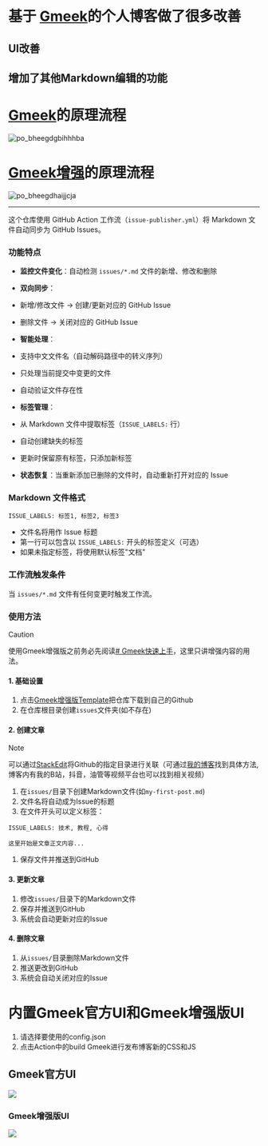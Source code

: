 
# **基于** [**Gmeek**](https://github.com/Meekdai/Gmeek)**的个人博客做了很多改善**

## UI改善

## 增加了其他Markdown编辑的功能

# [Gmeek](https://github.com/Meekdai/Gmeek)的原理流程

![](http://www.kdocs.cn/api/v3/office/copy/em1nN3dtbzFFYTZMMkluTzZ1NlRPME82c1RJSDdiQjJ4QlQrcVB3dGdHKzBPa0tSeEMxNW9ONTBkMXpVbGM4aHcwZzhqUHl0Myt0dVpkWUVPeDhwWFhMRlRCSk04STlTSUNHQ2ZQM09DQUovYjlSeHYwZzRnd1VsT1R4enh2bDBYWnR3ajMrWEFzdmhKRW1NV1I5TTZ1SHhuUUhnTlJ4cU1nTkRzaXc2Sy9qclc2SVhkREVmM3F5US82YUV1UkY1ZGFmbDVTTHRreFl2UDR5N0ZxR2RLaXR4MW1HL2docWo4dUphSHhGNStqNVR3Wmx3OVhxT1NxeDFYd2ptRFNYTlZERWFCSmpicUhjPQ==/attach/object/EUUTS6I7ADQAK? "po_bheegdgbihhhba")

# [Gmeek增强](https://github.com/MyMaskKing/MyMaskKing.github.io.git)的原理流程

![](http://www.kdocs.cn/api/v3/office/copy/em1nN3dtbzFFYTZMMkluTzZ1NlRPME82c1RJSDdiQjJ4QlQrcVB3dGdHKzBPa0tSeEMxNW9ONTBkMXpVbGM4aHcwZzhqUHl0Myt0dVpkWUVPeDhwWFhMRlRCSk04STlTSUNHQ2ZQM09DQUovYjlSeHYwZzRnd1VsT1R4enh2bDBYWnR3ajMrWEFzdmhKRW1NV1I5TTZ1SHhuUUhnTlJ4cU1nTkRzaXc2Sy9qclc2SVhkREVmM3F5US82YUV1UkY1ZGFmbDVTTHRreFl2UDR5N0ZxR2RLaXR4MW1HL2docWo4dUphSHhGNStqNVR3Wmx3OVhxT1NxeDFYd2ptRFNYTlZERWFCSmpicUhjPQ==/attach/object/JXQUS6I7AAAFU? "po_bheegdhaijjcja")

----------

这个仓库使用 GitHub Action 工作流（`issue-publisher.yml`）将 Markdown 文件自动同步为 GitHub Issues。

### **功能特点**

-   **监控文件变化**：自动检测 `issues/*.md` 文件的新增、修改和删除
-   **双向同步**：

-   新增/修改文件 → 创建/更新对应的 GitHub Issue
-   删除文件 → 关闭对应的 GitHub Issue

-   **智能处理**：

-   支持中文文件名（自动解码路径中的转义序列）
-   只处理当前提交中变更的文件
-   自动验证文件存在性

-   **标签管理**：

-   从 Markdown 文件中提取标签（`ISSUE_LABELS:` 行）
-   自动创建缺失的标签
-   更新时保留原有标签，只添加新标签

-   **状态恢复**：当重新添加已删除的文件时，自动重新打开对应的 Issue

### **Markdown 文件格式**

`ISSUE_LABELS: 标签1, 标签2, 标签3`

-   文件名将用作 Issue 标题
-   第一行可以包含以 `ISSUE_LABELS:` 开头的标签定义（可选）
-   如果未指定标签，将使用默认标签"文档"

### **工作流触发条件**

当 `issues/*.md` 文件有任何变更时触发工作流。

### 使用方法

> [!CAUTION]  
> 使用Gmeek增强版之前务必先阅读[# Gmeek快速上手](https://blog.meekdai.com/post/Gmeek-kuai-su-shang-shou.html)，这里只讲增强内容的用法。

#### 1. 基础设置

1.  点击[Gmeek增强版Template](https://github.com/new?template_name=gmeek_enhanced&template_owner=MyMaskKing)把仓库下载到自己的Github
2.  在仓库根目录创建`issues`文件夹(如不存在)

#### 2. 创建文章

> [!NOTE]  
> 可以通过[StackEdit](https://stackedit.cn/)将Github的指定目录进行关联（可通过[我的博客](https://blog.mymaskking.dpdns.org/)找到具体方法,博客内有我的B站，抖音，油管等视频平台也可以找到相关视频）

1.  在`issues/`目录下创建Markdown文件(如`my-first-post.md`)
2.  文件名将自动成为Issue的标题
3.  在文件开头可以定义标签：

```
ISSUE_LABELS: 技术, 教程, 心得

这里开始是文章正文内容...
```

1.  保存文件并推送到GitHub

#### 3. 更新文章

1.  修改`issues/`目录下的Markdown文件
2.  保存并推送到GitHub
3.  系统会自动更新对应的Issue

#### 4. 删除文章

1.  从`issues/`目录删除Markdown文件
2.  推送更改到GitHub
3.  系统会自动关闭对应的Issue

# 内置Gmeek官方UI和Gmeek增强版UI

1.  请选择要使用的config.json
2.  点击Action中的build Gmeek进行发布博客新的CSS和JS

## Gmeek官方UI

![](http://www.kdocs.cn/api/v3/office/copy/em1nN3dtbzFFYTZMMkluTzZ1NlRPME82c1RJSDdiQjJ4QlQrcVB3dGdHKzBPa0tSeEMxNW9ONTBkMXpVbGM4aHcwZzhqUHl0Myt0dVpkWUVPeDhwWFhMRlRCSk04STlTSUNHQ2ZQM09DQUovYjlSeHYwZzRnd1VsT1R4enh2bDBYWnR3ajMrWEFzdmhKRW1NV1I5TTZ1SHhuUUhnTlJ4cU1nTkRzaXc2Sy9qclc2SVhkREVmM3F5US82YUV1UkY1ZGFmbDVTTHRreFl2UDR5N0ZxR2RLaXR4MW1HL2docWo4dUphSHhGNStqNVR3Wmx3OVhxT1NxeDFYd2ptRFNYTlZERWFCSmpicUhjPQ==/attach/object/CXW327Q7ADQCG?)

### Gmeek增强版UI

![](http://www.kdocs.cn/api/v3/office/copy/em1nN3dtbzFFYTZMMkluTzZ1NlRPME82c1RJSDdiQjJ4QlQrcVB3dGdHKzBPa0tSeEMxNW9ONTBkMXpVbGM4aHcwZzhqUHl0Myt0dVpkWUVPeDhwWFhMRlRCSk04STlTSUNHQ2ZQM09DQUovYjlSeHYwZzRnd1VsT1R4enh2bDBYWnR3ajMrWEFzdmhKRW1NV1I5TTZ1SHhuUUhnTlJ4cU1nTkRzaXc2Sy9qclc2SVhkREVmM3F5US82YUV1UkY1ZGFmbDVTTHRreFl2UDR5N0ZxR2RLaXR4MW1HL2docWo4dUphSHhGNStqNVR3Wmx3OVhxT1NxeDFYd2ptRFNYTlZERWFCSmpicUhjPQ==/attach/object/D7W327Q7ADQCQ?)
<!--stackedit_data:
eyJoaXN0b3J5IjpbLTEyMzI5MDk0ODJdfQ==
-->